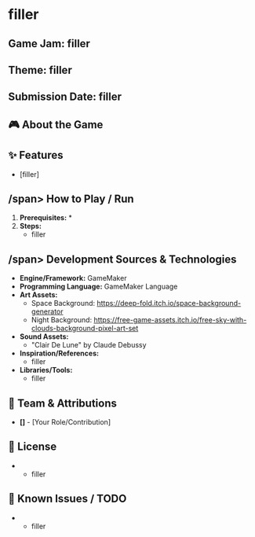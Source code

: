 <!-- just fill/remove whatever -->

# filler

## Game Jam: filler
## Theme: filler
## Submission Date: filler

## 🎮 About the Game

## ✨ Features

*   [filler]


##   /span>  How to Play / Run
1.  **Prerequisites:**
    *   
2.  **Steps:**
    *   filler

##   /span>   Development Sources & Technologies

*   **Engine/Framework:** GameMaker
*   **Programming Language:** GameMaker Language
*   **Art Assets:**
    *   Space Background: https://deep-fold.itch.io/space-background-generator
    *   Night Background: https://free-game-assets.itch.io/free-sky-with-clouds-background-pixel-art-set
*   **Sound Assets:**
    *   "Clair De Lune" by Claude Debussy
*   **Inspiration/References:**
    *   filler
*   **Libraries/Tools:**
    *   filler

## 👥 Team & Attributions

*   **[]** - [Your Role/Contribution]


## 📝 License
*    *   filler

## 🐛 Known Issues / TODO
*    *   filler
